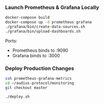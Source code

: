 ### Launch Prometheus & Grafana Locally

```bash
docker-compose build
docker-compose up -d prometheus grafana
./grafana/bin/create-data-sources.sh
./grafana/bin/upload-dashboards.sh
```

Ports:

* Prometheus binds to :9090
* Grafana binds to :3000

### Deploy Production Changes

```bash
ssh prometheus-grafana-metrics
cd ~/audius-protocol/monitoring
git checkout master

./deploy.sh
```
